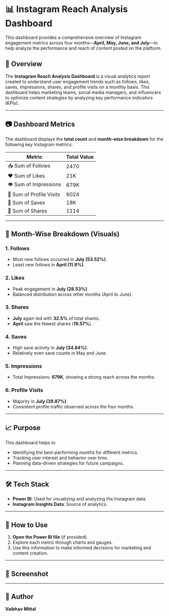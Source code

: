 
# 📊 Instagram Reach Analysis Dashboard

This dashboard provides a comprehensive overview of Instagram engagement metrics across four months—**April, May, June, and July**—to help analyze the performance and reach of content posted on the platform.

## 📌 Overview

The **Instagram Reach Analysis Dashboard** is a visual analytics report created to understand user engagement trends such as follows, likes, saves, impressions, shares, and profile visits on a monthly basis. This dashboard helps marketing teams, social media managers, and influencers to optimize content strategies by analyzing key performance indicators (KPIs).

---

## 📷 Dashboard Metrics

The dashboard displays the **total count** and **month-wise breakdown** for the following key Instagram metrics:

| Metric             | Total Value |
|--------------------|-------------|
| 📥 Sum of Follows         | 2470        |
| ❤️ Sum of Likes           | 21K         |
| 👁️ Sum of Impressions     | 679K        |
| 👤 Sum of Profile Visits  | 6024        |
| 💾 Sum of Saves           | 18K         |
| 🔄 Sum of Shares          | 1114        |

---

## 📆 Month-Wise Breakdown (Visuals)

### 1. **Follows**
- Most new follows occurred in **July (53.52%)**.
- Least new follows in **April (11.9%)**.

### 2. **Likes**
- Peak engagement in **July (28.53%)**.
- Balanced distribution across other months (April to June).

### 3. **Shares**
- **July** again led with **32.5%** of total shares.
- **April** saw the fewest shares (**19.57%**).

### 4. **Saves**
- High save activity in **July (34.84%)**.
- Relatively even save counts in May and June.

### 5. **Impressions**
- Total Impressions: **679K**, showing a strong reach across the months.

### 6. **Profile Visits**
- Majority in **July (39.87%)**.
- Consistent profile traffic observed across the four months.

---

## 📈 Purpose

This dashboard helps in:
- Identifying the best-performing months for different metrics.
- Tracking user interest and behavior over time.
- Planning data-driven strategies for future campaigns.

---

## 🛠️ Tech Stack

- **Power BI**: Used for visualizing and analyzing the Instagram data.
- **Instagram Insights Data**: Source of analytics.

---

## 📌 How to Use

1. **Open the Power BI file** (if provided).
2. Explore each metric through charts and gauges.
3. Use this information to make informed decisions for marketing and content creation.

---

## 📎 Screenshot


---

## 🙌 Author

**Vaibhav Mittal**

